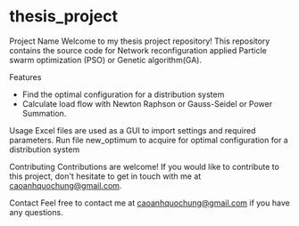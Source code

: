 # thesis_project

Project Name
Welcome to my thesis project repository! This repository contains the source code  for Network reconfiguration applied Particle swarm optimization (PSO) or Genetic algorithm(GA).

Features
- Find the optimal configuration for a distribution system
- Calculate load flow with Newton Raphson or Gauss-Seidel or Power Summation.


Usage
Excel files are used as a GUI to import settings and required parameters. Run file new_optimum to acquire for optimal configuration for a distribution system

Contributing
Contributions are welcome! If you would like to contribute to this project, don't hesitate to get in touch with me at caoanhquochung@gmail.com.

Contact
Feel free to contact me at caoanhquochung@gmail.com if you have any questions.








